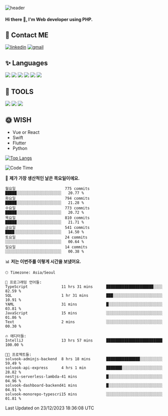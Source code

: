 ![header](https://capsule-render.vercel.app/api?type=waving&color=auto&height=300&section=header&text=Elin&fontSize=90&animation=twinkling)

#### Hi there 👋, I'm <b>Web developer</b> using PHP. ####

<!--
- 🔭 I’m currently working on Uniwill
- 🌱 I’m currently learning Vue or React or Python.
-->

<!---#### I am PHP developer --->

## 💌 Contact ME ###
[<img src='https://img.shields.io/badge/-EunjiKo-%230A66C2?style=flat-square&logo=LinkedIn&logoColor=white' alt='linkedin'>](https://www.linkedin.com/in/https://www.linkedin.com/in/eunji-ko-00a907164//)  [<img src='https://img.shields.io/badge/-einee214%40gmail.com-%23EA4335?style=flat-square&logo=Gmail&logoColor=white' alt='gmail'>](einee214@gmail.com)  


## ✨ Languages
<img src='https://img.shields.io/badge/-PHP-%23777BB4?style=for-the-badge&logo=PHP&logoColor=white'> <img src='https://img.shields.io/badge/-Laravel-%23FF2D20?style=for-the-badge&logo=Laravel&logoColor=white'> <img src='https://img.shields.io/badge/Jquery-%230769AD?style=for-the-badge&logo=Jquery&logoColor=white'> <img src='https://img.shields.io/badge/CSS3-%231572B6?style=for-the-badge&logo=CSS3&logoColor=white'> <img src='https://img.shields.io/badge/Bootstrap-%237952B3?style=for-the-badge&logo=Bootstrap&logoColor=white' > <img src='https://img.shields.io/badge/MySQL-%234479A1?style=for-the-badge&logo=MySQL&logoColor=white' >

## 🌷 TOOLS
<img src='https://img.shields.io/badge/PHPSTORM-%23000000?style=for-the-badge&logo=PhpStorm&logoColor=white' > <img src='https://img.shields.io/badge/GitLab-%23FCA121?style=for-the-badge&logo=GitLab&logoColor=white' > <img src='https://img.shields.io/badge/GitHub-%23181717?style=for-the-badge&logo=GitHub&logoColor=white'>


## 🌞 WISH
- Vue or React
- Swift
- Flutter
- Python


[![Top Langs](https://github-readme-stats.vercel.app/api/top-langs/?username=ein214&layout=compact)](https://github.com/anuraghazra/github-readme-stats)

<!--START_SECTION:waka-->
![Code Time](http://img.shields.io/badge/Code%20Time-3%2C135%20hrs%202%20mins-blue)

📅 **제가 가장 생산적인 날은 목요일이에요.** 

```text
월요일                      775 commits         █████░░░░░░░░░░░░░░░░░░░░   20.77 % 
화요일                      794 commits         █████░░░░░░░░░░░░░░░░░░░░   21.28 % 
수요일                      773 commits         █████░░░░░░░░░░░░░░░░░░░░   20.72 % 
목요일                      810 commits         █████░░░░░░░░░░░░░░░░░░░░   21.71 % 
금요일                      541 commits         ████░░░░░░░░░░░░░░░░░░░░░   14.50 % 
토요일                      24 commits          ░░░░░░░░░░░░░░░░░░░░░░░░░   00.64 % 
일요일                      14 commits          ░░░░░░░░░░░░░░░░░░░░░░░░░   00.38 % 
```


📊 **저는 이번주를 이렇게 시간을 보냈어요.** 

```text
🕑︎ Timezone: Asia/Seoul

💬 프로그래밍 언어들: 
TypeScript               11 hrs 31 mins      █████████████████████░░░░   82.59 % 
SQL                      1 hr 31 mins        ███░░░░░░░░░░░░░░░░░░░░░░   10.91 % 
YAML                     31 mins             █░░░░░░░░░░░░░░░░░░░░░░░░   03.81 % 
JavaScript               15 mins             ░░░░░░░░░░░░░░░░░░░░░░░░░   01.86 % 
Text                     2 mins              ░░░░░░░░░░░░░░░░░░░░░░░░░   00.30 % 

🔥 에디터들: 
IntelliJ                 13 hrs 57 mins      █████████████████████████   100.00 % 

🐱‍💻 프로젝트들: 
solvook-adminjs-backend  8 hrs 18 mins       ███████████████░░░░░░░░░░   59.49 % 
solvook-api-express      4 hrs 1 min         ███████░░░░░░░░░░░░░░░░░░   28.82 % 
nestjs-serverless-lambda-41 mins             █░░░░░░░░░░░░░░░░░░░░░░░░   04.96 % 
solvook-dashboard-backend41 mins             █░░░░░░░░░░░░░░░░░░░░░░░░   04.91 % 
solvook-monorepo-typescri15 mins             ░░░░░░░░░░░░░░░░░░░░░░░░░   01.81 % 
```


 Last Updated on 23/12/2023 18:36:08 UTC
<!--END_SECTION:waka-->

<!---![GitHub stats](https://github-readme-stats.vercel.app/api?username=ein214&show_icons=true&theme=dracula)  --->



